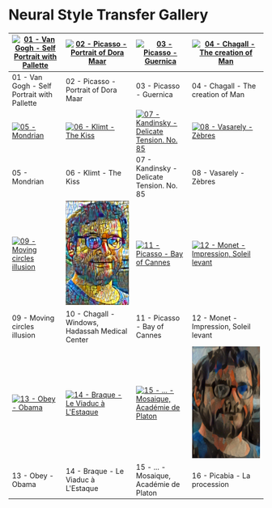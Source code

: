 # Neural Style Transfer Gallery

|[![01 - Van Gogh - Self Portrait with Pallette](01%20-%20Van%20Gogh%20-%20Self%20Portrait%20with%20Pallette.png)](01%20-%20Van%20Gogh%20-%20Self%20Portrait%20with%20Pallette.png) |[![02 - Picasso - Portrait of Dora Maar](02%20-%20Picasso%20-%20Portrait%20of%20Dora%20Maar.png)](02%20-%20Picasso%20-%20Portrait%20of%20Dora%20Maar.png)|[![03 - Picasso - Guernica](03%20-%20Picasso%20-%20Guernica.png)](03%20-%20Picasso%20-%20Guernica.png) |[![04 - Chagall - The creation of Man](04%20-%20Chagall%20-%20The%20creation%20of%20Man.png)](04%20-%20Chagall%20-%20The%20creation%20of%20Man.png)|
|--|--|--|--|
|01 - Van Gogh - Self Portrait with Pallette|02 - Picasso - Portrait of Dora Maar|03 - Picasso - Guernica|04 - Chagall - The creation of Man|
|[![05 - Mondrian](05%20-%20Mondrian%20-%20.png)](05%20-%20Mondrian%20-%20.png) |[![06 - Klimt - The Kiss](06%20-%20Klimt%20-%20The%20Kiss.png)](06%20-%20Klimt%20-%20The%20Kiss.png) |[![07 - Kandinsky - Delicate Tension. No. 85](07%20-%20Kandinsky%20-%20Delicate%20Tension.%20No.%2085.png)](07%20-%20Kandinsky%20-%20Delicate%20Tension.%20No.%2085.png) |[![08 - Vasarely - Zèbres](08%20-%20Vasarely%20-%20Zèbres.png)](08%20-%20Vasarely%20-%20Zèbres.png) |
|05 - Mondrian|06 - Klimt - The Kiss|07 - Kandinsky - Delicate Tension. No. 85|08 - Vasarely - Zèbres|
|[![09 - Moving circles illusion](09%20-%20...%20-%20Moving%20circles%20illusion.png)](09%20-%20...%20-%20Moving%20circles%20illusion.png) |[![10 - Chagall - Windows, Hadassah Medical Center](10%20-%20Chagall%20-%20Windows,%20Hadassah%20Medical%20Center.png)](10%20-%20Chagall%20-%20Windows,%20Hadassah%20Medical%20Center.png) |[![11 - Picasso - Bay of Cannes](11%20-%20Picasso%20-%20Bay%20of%20Cannes.png)](11%20-%20Picasso%20-%20Bay%20of%20Cannes.png) |[![12 - Monet - Impression, Soleil levant](12%20-%20Monet%20-%20Impression,%20Soleil%20levant.png)](12%20-%20Monet%20-%20Impression,%20Soleil%20levant.png) |
|09 - Moving circles illusion|10 - Chagall - Windows, Hadassah Medical Center|11 - Picasso - Bay of Cannes|12 - Monet - Impression, Soleil levant|
|[![13 - Obey - Obama](13%20-%20Obey%20-%20Obama.png)](13%20-%20Obey%20-%20Obama.png) |[![14 - Braque - Le Viaduc à L'Estaque](14%20-%20Braque%20-%20Le%20Viaduc%20à%20L'Estaque.png)](14%20-%20Braque%20-%20Le%20Viaduc%20à%20L'Estaque.png)|[![15 - ... - Mosaique, Académie de Platon](15%20-%20...%20-%20Mosaique,%20Académie%20de%20Platon.png)](15%20-%20...%20-%20Mosaique,%20Académie%20de%20Platon.png)|[![16 - Picabia - La procession](16%20-%20Picabia%20-%20La%20procession.png)](16%20-%20Picabia%20-%20La%20procession.png)|
|13 - Obey - Obama|14 - Braque - Le Viaduc à L'Estaque|15 - ... - Mosaique, Académie de Platon|16 - Picabia - La procession|
